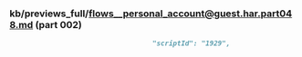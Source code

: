 ### kb/previews_full/flows__personal_account@guest.har.part048.md (part 002)

```md
                                   "scriptId": "1929",
 
```

```
